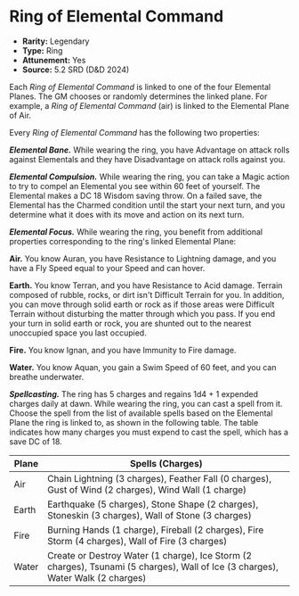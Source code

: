 # Ring of Elemental Command

- **Rarity:** Legendary
- **Type:** Ring
- **Attunement:** Yes
- **Source:** 5.2 SRD (D&D 2024)

Each *Ring of Elemental Command* is linked to one of the four Elemental Planes. The GM chooses or randomly determines the linked plane. For example, a *Ring of Elemental Command* (air) is linked to the Elemental Plane of Air.

Every *Ring of Elemental Command* has the following two properties:

**_Elemental Bane._** While wearing the ring, you have Advantage on attack rolls against Elementals and they have Disadvantage on attack rolls against you.

**_Elemental Compulsion._** While wearing the ring, you can take a Magic action to try to compel an Elemental you see within 60 feet of yourself. The Elemental makes a DC 18 Wisdom saving throw. On a failed save, the Elemental has the Charmed condition until the start your next turn, and you determine what it does with its move and action on its next turn.

**_Elemental Focus._** While wearing the ring, you benefit from additional properties corresponding to the ring's linked Elemental Plane:

**Air.** You know Auran, you have Resistance to Lightning damage, and you have a Fly Speed equal to your Speed and can hover.

**Earth.** You know Terran, and you have Resistance to Acid damage. Terrain composed of rubble, rocks, or dirt isn't Difficult Terrain for you. In addition, you can move through solid earth or rock as if those areas were Difficult Terrain without disturbing the matter through which you pass. If you end your turn in solid earth or rock, you are shunted out to the nearest unoccupied space you last occupied.

**Fire.** You know Ignan, and you have Immunity to Fire damage.

**Water.** You know Aquan, you gain a Swim Speed of 60 feet, and you can breathe underwater.

**_Spellcasting._** The ring has 5 charges and regains 1d4 + 1 expended charges daily at dawn. While wearing the ring, you can cast a spell from it. Choose the spell from the list of available spells based on the Elemental Plane the ring is linked to, as shown in the following table. The table indicates how many charges you must expend to cast the spell, which has a save DC of 18.

| Plane | Spells (Charges)                                                                                                                |
|-------|---------------------------------------------------------------------------------------------------------------------------------|
| Air   | Chain Lightning (3 charges), Feather Fall (0 charges), Gust of Wind (2 charges), Wind Wall (1 charge)                           |
| Earth | Earthquake (5 charges), Stone Shape (2 charges), Stoneskin (3 charges), Wall of Stone (3 charges)                               |
| Fire  | Burning Hands (1 charge), Fireball (2 charges), Fire Storm (4 charges), Wall of Fire (3 charges)                                |
| Water | Create or Destroy Water (1 charge), Ice Storm (2 charges), Tsunami (5 charges), Wall of Ice (3 charges), Water Walk (2 charges) |
